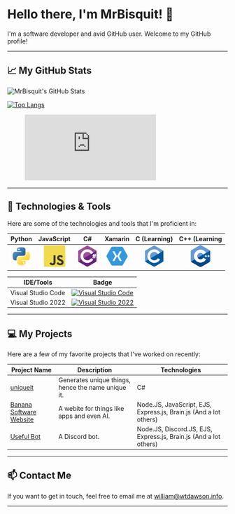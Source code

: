 # Hello there, I'm MrBisquit! 👋

I'm a software developer and avid GitHub user. Welcome to my GitHub profile!

---

## 📈 My GitHub Stats

![MrBisquit's GitHub Stats](https://github-readme-stats.vercel.app/api?username=MrBisquit&show_icons=true&theme=dark)

[![Top Langs](https://github-readme-stats.vercel.app/api/top-langs/?username=MrBisquit&layout=compact&theme=dark)](https://github.com/anuraghazra/github-readme-stats)

<!--[![Wakatime this years languages](https://wakatime.com/share/@3d505310-fc63-44c4-97c5-9f2c6c91114b/a2198219-cffa-4f6c-a1a6-d6fe158ed36e.svg)](https://wakatime.com/share/@3d505310-fc63-44c4-97c5-9f2c6c91114b/a2198219-cffa-4f6c-a1a6-d6fe158ed36e.svg)-->

<figure><embed src="https://wakatime.com/share/@3d505310-fc63-44c4-97c5-9f2c6c91114b/db53e84f-3e40-4173-ae7b-c0c69c31b734.svg"></embed></figure>

---

## 🔧 Technologies & Tools

Here are some of the technologies and tools that I'm proficient in:

| Python | JavaScript | C# | Xamarin | C (Learning) | C++ (Learning |
|:------:|:----------:|:--:|:-------:|:------------:|:-------------:|
| <img src="https://raw.githubusercontent.com/devicons/devicon/master/icons/python/python-original.svg" width="50" height="50"> | <img src="https://raw.githubusercontent.com/devicons/devicon/master/icons/javascript/javascript-original.svg" width="50" height="50"> | <img src="https://raw.githubusercontent.com/devicons/devicon/master/icons/csharp/csharp-original.svg" width="50" height="50"> | <img src="https://raw.githubusercontent.com/devicons/devicon/master/icons/xamarin/xamarin-original.svg" width="50" height="50"> | <img src="https://raw.githubusercontent.com/devicons/devicon/master/icons/c/c-original.svg" width="50" height="50"> | <img src="https://raw.githubusercontent.com/devicons/devicon/master/icons/cplusplus/cplusplus-original.svg" width="50" height="50">

| IDE/Tools          | Badge                                                                                                                 |
|--------------------|-----------------------------------------------------------------------------------------------------------------------|
| Visual Studio Code | [![Visual Studio Code](https://img.shields.io/badge/-Visual%20Studio%20Code-007ACC?style=flat-square&logo=visual-studio-code&logoColor=white)](https://code.visualstudio.com/) |
| Visual Studio 2022 | [![Visual Studio 2022](https://img.shields.io/badge/-Visual%20Studio%202022-5C2D91?style=flat-square&logo=visual-studio&logoColor=white)](https://visualstudio.microsoft.com/vs/)   |

---

## 💻 My Projects

Here are a few of my favorite projects that I've worked on recently:

| Project Name | Description | Technologies |
|--------------|-------------|--------------|
| [uniqueit](https://github.com/mrbisquit/uniqueit) | Generates unique things, hence the name unique it. | C# |
| [Banana Software Website](https://bananasoftware.dev/?utm_source=https://github.com/mrbisquit) | A webite for things like apps and even AI. | Node.JS, JavaScript, EJS, Express.js, Brain.js (And a lot others) |
| [Useful Bot](https://usefulbot.co.uk/?utm_soucre=https://github.com/mrbisquit) | A Discord bot. | Node.JS, Discord.JS, EJS, Express.js, Brain.js (And a lot others) |

---

## 📫 Contact Me

If you want to get in touch, feel free to email me at [william@wtdawson.info](mailto:william@wtdawson.info).

---
